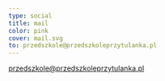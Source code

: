 ```yaml
---
type: social
title: mail
color: pink
cover: mail.svg
to: przedszkole@przedszkoleprzytulanka.pl
---
```


przedszkole@przedszkoleprzytulanka.pl
